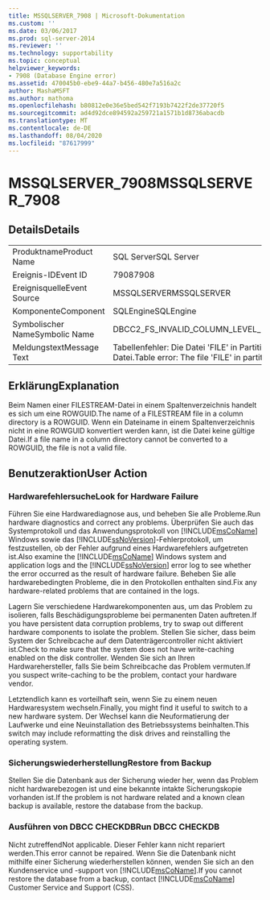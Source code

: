 ```yaml
---
title: MSSQLSERVER_7908 | Microsoft-Dokumentation
ms.custom: ''
ms.date: 03/06/2017
ms.prod: sql-server-2014
ms.reviewer: ''
ms.technology: supportability
ms.topic: conceptual
helpviewer_keywords:
- 7908 (Database Engine error)
ms.assetid: 470045b0-ebe9-44a7-b456-480e7a516a2c
author: MashaMSFT
ms.author: mathoma
ms.openlocfilehash: b80812e0e36e5bed542f7193b7422f2de37720f5
ms.sourcegitcommit: ad4d92dce894592a259721a1571b1d8736abacdb
ms.translationtype: MT
ms.contentlocale: de-DE
ms.lasthandoff: 08/04/2020
ms.locfileid: "87617999"
---
```

# <a name="mssqlserver_7908"></a><span data-ttu-id="85640-102">MSSQLSERVER_7908</span><span class="sxs-lookup"><span data-stu-id="85640-102">MSSQLSERVER_7908</span></span>
    
## <a name="details"></a><span data-ttu-id="85640-103">Details</span><span class="sxs-lookup"><span data-stu-id="85640-103">Details</span></span>  
  
|||  
|-|-|  
|<span data-ttu-id="85640-104">Produktname</span><span class="sxs-lookup"><span data-stu-id="85640-104">Product Name</span></span>|<span data-ttu-id="85640-105">SQL Server</span><span class="sxs-lookup"><span data-stu-id="85640-105">SQL Server</span></span>|  
|<span data-ttu-id="85640-106">Ereignis-ID</span><span class="sxs-lookup"><span data-stu-id="85640-106">Event ID</span></span>|<span data-ttu-id="85640-107">7908</span><span class="sxs-lookup"><span data-stu-id="85640-107">7908</span></span>|  
|<span data-ttu-id="85640-108">Ereignisquelle</span><span class="sxs-lookup"><span data-stu-id="85640-108">Event Source</span></span>|<span data-ttu-id="85640-109">MSSQLSERVER</span><span class="sxs-lookup"><span data-stu-id="85640-109">MSSQLSERVER</span></span>|  
|<span data-ttu-id="85640-110">Komponente</span><span class="sxs-lookup"><span data-stu-id="85640-110">Component</span></span>|<span data-ttu-id="85640-111">SQLEngine</span><span class="sxs-lookup"><span data-stu-id="85640-111">SQLEngine</span></span>|  
|<span data-ttu-id="85640-112">Symbolischer Name</span><span class="sxs-lookup"><span data-stu-id="85640-112">Symbolic Name</span></span>|<span data-ttu-id="85640-113">DBCC2_FS_INVALID_COLUMN_LEVEL_FILE</span><span class="sxs-lookup"><span data-stu-id="85640-113">DBCC2_FS_INVALID_COLUMN_LEVEL_FILE</span></span>|  
|<span data-ttu-id="85640-114">Meldungstext</span><span class="sxs-lookup"><span data-stu-id="85640-114">Message Text</span></span>|<span data-ttu-id="85640-115">Tabellenfehler: Die Datei 'FILE' in Partitions-ID PN_ID ist keine gültige Filestream-Datei.</span><span class="sxs-lookup"><span data-stu-id="85640-115">Table error: The file 'FILE' in partition ID PN_ID is not a valid Filestream file.</span></span>|  
  
## <a name="explanation"></a><span data-ttu-id="85640-116">Erklärung</span><span class="sxs-lookup"><span data-stu-id="85640-116">Explanation</span></span>  
 <span data-ttu-id="85640-117">Beim Namen einer FILESTREAM-Datei in einem Spaltenverzeichnis handelt es sich um eine ROWGUID.</span><span class="sxs-lookup"><span data-stu-id="85640-117">The name of a FILESTREAM file in a column directory is a ROWGUID.</span></span> <span data-ttu-id="85640-118">Wenn ein Dateiname in einem Spaltenverzeichnis nicht in eine ROWGUID konvertiert werden kann, ist die Datei keine gültige Datei.</span><span class="sxs-lookup"><span data-stu-id="85640-118">If a file name in a column directory cannot be converted to a ROWGUID, the file is not a valid file.</span></span>  
  
## <a name="user-action"></a><span data-ttu-id="85640-119">Benutzeraktion</span><span class="sxs-lookup"><span data-stu-id="85640-119">User Action</span></span>  
  
### <a name="look-for-hardware-failure"></a><span data-ttu-id="85640-120">Hardwarefehlersuche</span><span class="sxs-lookup"><span data-stu-id="85640-120">Look for Hardware Failure</span></span>  
 <span data-ttu-id="85640-121">Führen Sie eine Hardwarediagnose aus, und beheben Sie alle Probleme.</span><span class="sxs-lookup"><span data-stu-id="85640-121">Run hardware diagnostics and correct any problems.</span></span> <span data-ttu-id="85640-122">Überprüfen Sie auch das Systemprotokoll und das Anwendungsprotokoll von [!INCLUDE[msCoName](../../includes/msconame-md.md)] Windows sowie das [!INCLUDE[ssNoVersion](../../includes/ssnoversion-md.md)]-Fehlerprotokoll, um festzustellen, ob der Fehler aufgrund eines Hardwarefehlers aufgetreten ist.</span><span class="sxs-lookup"><span data-stu-id="85640-122">Also examine the [!INCLUDE[msCoName](../../includes/msconame-md.md)] Windows system and application logs and the [!INCLUDE[ssNoVersion](../../includes/ssnoversion-md.md)] error log to see whether the error occurred as the result of hardware failure.</span></span> <span data-ttu-id="85640-123">Beheben Sie alle hardwarebedingten Probleme, die in den Protokollen enthalten sind.</span><span class="sxs-lookup"><span data-stu-id="85640-123">Fix any hardware-related problems that are contained in the logs.</span></span>  
  
 <span data-ttu-id="85640-124">Lagern Sie verschiedene Hardwarekomponenten aus, um das Problem zu isolieren, falls Beschädigungsprobleme bei permanenten Daten auftreten.</span><span class="sxs-lookup"><span data-stu-id="85640-124">If you have persistent data corruption problems, try to swap out different hardware components to isolate the problem.</span></span> <span data-ttu-id="85640-125">Stellen Sie sicher, dass beim System der Schreibcache auf dem Datenträgercontroller nicht aktiviert ist.</span><span class="sxs-lookup"><span data-stu-id="85640-125">Check to make sure that the system does not have write-caching enabled on the disk controller.</span></span> <span data-ttu-id="85640-126">Wenden Sie sich an Ihren Hardwarehersteller, falls Sie beim Schreibcache das Problem vermuten.</span><span class="sxs-lookup"><span data-stu-id="85640-126">If you suspect write-caching to be the problem, contact your hardware vendor.</span></span>  
  
 <span data-ttu-id="85640-127">Letztendlich kann es vorteilhaft sein, wenn Sie zu einem neuen Hardwaresystem wechseln.</span><span class="sxs-lookup"><span data-stu-id="85640-127">Finally, you might find it useful to switch to a new hardware system.</span></span> <span data-ttu-id="85640-128">Der Wechsel kann die Neuformatierung der Laufwerke und eine Neuinstallation des Betriebssystems beinhalten.</span><span class="sxs-lookup"><span data-stu-id="85640-128">This switch may include reformatting the disk drives and reinstalling the operating system.</span></span>  
  
### <a name="restore-from-backup"></a><span data-ttu-id="85640-129">Sicherungswiederherstellung</span><span class="sxs-lookup"><span data-stu-id="85640-129">Restore from Backup</span></span>  
 <span data-ttu-id="85640-130">Stellen Sie die Datenbank aus der Sicherung wieder her, wenn das Problem nicht hardwarebezogen ist und eine bekannte intakte Sicherungskopie vorhanden ist.</span><span class="sxs-lookup"><span data-stu-id="85640-130">If the problem is not hardware related and a known clean backup is available, restore the database from the backup.</span></span>  
  
### <a name="run-dbcc-checkdb"></a><span data-ttu-id="85640-131">Ausführen von DBCC CHECKDB</span><span class="sxs-lookup"><span data-stu-id="85640-131">Run DBCC CHECKDB</span></span>  
 <span data-ttu-id="85640-132">Nicht zutreffend</span><span class="sxs-lookup"><span data-stu-id="85640-132">Not applicable.</span></span> <span data-ttu-id="85640-133">Dieser Fehler kann nicht repariert werden.</span><span class="sxs-lookup"><span data-stu-id="85640-133">This error cannot be repaired.</span></span> <span data-ttu-id="85640-134">Wenn Sie die Datenbank nicht mithilfe einer Sicherung wiederherstellen können, wenden Sie sich an den Kundenservice und -support von [!INCLUDE[msCoName](../../includes/msconame-md.md)].</span><span class="sxs-lookup"><span data-stu-id="85640-134">If you cannot restore the database from a backup, contact [!INCLUDE[msCoName](../../includes/msconame-md.md)] Customer Service and Support (CSS).</span></span>  
  
  
